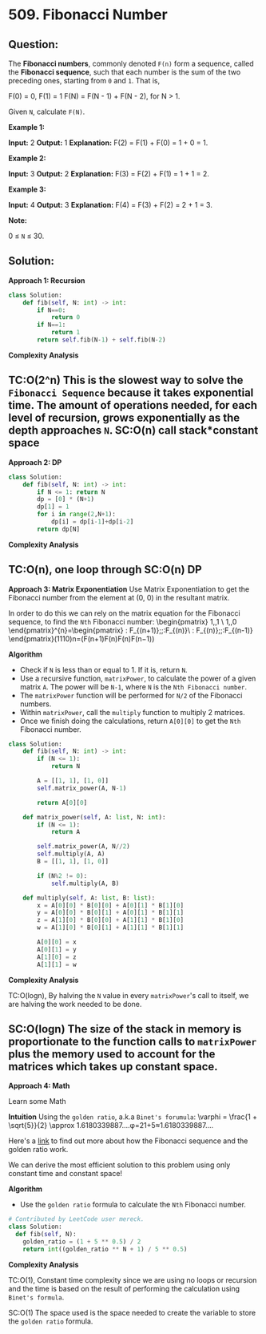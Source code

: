 # 509. Fibonacci Number

  

  

## Question:


The **Fibonacci numbers**, commonly denoted `F(n)` form a sequence, called the **Fibonacci sequence**, such that each number is the sum of the two preceding ones, starting from  `0`  and  `1`. That is,

F(0) = 0,   F(1) = 1
F(N) = F(N - 1) + F(N - 2), for N > 1.

Given  `N`, calculate  `F(N)`.

**Example 1:**

**Input:** 2
**Output:** 1
**Explanation:** F(2) = F(1) + F(0) = 1 + 0 = 1.

**Example 2:**

**Input:** 3
**Output:** 2
**Explanation:** F(3) = F(2) + F(1) = 1 + 1 = 2.

**Example 3:**

**Input:** 4
**Output:** 3
**Explanation:** F(4) = F(3) + F(2) = 2 + 1 = 3.

**Note:**

0 ≤  `N`  ≤ 30.

## Solution:

  

  


**Approach 1: Recursion**

```python
class Solution:
    def fib(self, N: int) -> int:
        if N==0:
            return 0
        if N==1:
            return 1
        return self.fib(N-1) + self.fib(N-2)
```


  

**Complexity Analysis**

TC:O(2^n) This is the slowest way to solve the `Fibonacci Sequence` because it takes exponential time. The amount of operations needed, for each level of recursion, grows exponentially as the depth approaches `N`.
SC:O(n) call stack*constant space
----------
**Approach 2: DP**

```python
class Solution:
    def fib(self, N: int) -> int:
        if N <= 1: return N
        dp = [0] * (N+1)
        dp[1] = 1
        for i in range(2,N+1):
            dp[i] = dp[i-1]+dp[i-2]
        return dp[N]
```


**Complexity Analysis**

  

  

TC:O(n), one loop through
SC:O(n) DP
----------
**Approach 3: Matrix Exponentiation**
Use Matrix Exponentiation to get the Fibonacci number from the element at (0, 0) in the resultant matrix.

In order to do this we can rely on the matrix equation for the Fibonacci sequence, to find the  `Nth`  Fibonacci number:  \begin{pmatrix} 1\,\,1 \\ 1\,\,0 \end{pmatrix}^{n}=\begin{pmatrix} \: F_{(n+1)}\;\;\:F_{(n)}\\ \: F_{(n)}\;\;\:F_{(n-1)} \end{pmatrix}(1110​)n=(F(n+1)​F(n)​F(n)​F(n−1)​​)

**Algorithm**

-   Check if  `N`  is less than or equal to 1. If it is, return  `N`.
-   Use a recursive function,  `matrixPower`, to calculate the power of a given matrix  `A`. The power will be  `N-1`, where  `N`  is the  `Nth Fibonacci number`.
-   The  `matrixPower`  function will be performed for  `N/2`  of the Fibonacci numbers.
-   Within  `matrixPower`, call the  `multiply`  function to multiply 2 matrices.
-   Once we finish doing the calculations, return  `A[0][0]`  to get the  `Nth`  Fibonacci number.
```python
class Solution:
    def fib(self, N: int) -> int:
        if (N <= 1):
            return N

        A = [[1, 1], [1, 0]]
        self.matrix_power(A, N-1)

        return A[0][0]

    def matrix_power(self, A: list, N: int):
        if (N <= 1):
            return A

        self.matrix_power(A, N//2)
        self.multiply(A, A)
        B = [[1, 1], [1, 0]]

        if (N%2 != 0):
            self.multiply(A, B)

    def multiply(self, A: list, B: list):
        x = A[0][0] * B[0][0] + A[0][1] * B[1][0]
        y = A[0][0] * B[0][1] + A[0][1] * B[1][1]
        z = A[1][0] * B[0][0] + A[1][1] * B[1][0]
        w = A[1][0] * B[0][1] + A[1][1] * B[1][1]

        A[0][0] = x
        A[0][1] = y
        A[1][0] = z
        A[1][1] = w
```


**Complexity Analysis**

TC:O(logn), By halving the `N` value in every `matrixPower`'s call to itself, we are halving the work needed to be done.

SC:O(logn) The size of the stack in memory is proportionate to the function calls to `matrixPower` plus the memory used to account for the matrices which takes up constant space.
----------
**Approach 4: Math**

Learn some Math

**Intuition**  Using the  `golden ratio`, a.k.a  `Binet's forumula`:  \varphi = \frac{1 + \sqrt{5}}{2} \approx 1.6180339887....φ=21+5​​≈1.6180339887....

Here's a  [link](http://demonstrations.wolfram.com/GeneralizedFibonacciSequenceAndTheGoldenRatio/)  to find out more about how the Fibonacci sequence and the golden ratio work.

We can derive the most efficient solution to this problem using only constant time and constant space!

**Algorithm**

-   Use the  `golden ratio`  formula to calculate the  `Nth`  Fibonacci number.
```python
# Contributed by LeetCode user mereck.
class Solution:
  def fib(self, N):
  	golden_ratio = (1 + 5 ** 0.5) / 2
  	return int((golden_ratio ** N + 1) / 5 ** 0.5)
```


**Complexity Analysis**

TC:O(1), Constant time complexity since we are using no loops or recursion and the time is based on the result of performing the calculation using `Binet's formula`.

SC:O(1) The space used is the space needed to create the variable to store the `golden ratio` formula.

